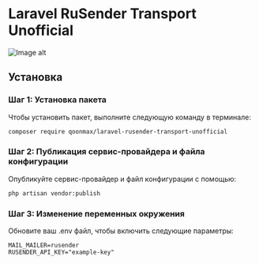 # Laravel RuSender Transport Unofficial
![Image alt](https://github.com/qoonmax/laravel-rusender-transport-unofficial/blob/main/lrtu.png)

## Установка

### Шаг 1: Установка пакета
Чтобы установить пакет, выполните следующую команду в терминале:

```bash
composer require qoonmax/laravel-rusender-transport-unofficial
```

### Шаг 2: Публикация сервис-провайдера и файла конфигурации
Опубликуйте сервис-провайдер и файл конфигурации с помощью:

```bash
php artisan vendor:publish
```

### Шаг 3: Изменение переменных окружения
Обновите ваш .env файл, чтобы включить следующие параметры:

```
MAIL_MAILER=rusender
RUSENDER_API_KEY="example-key"
```
